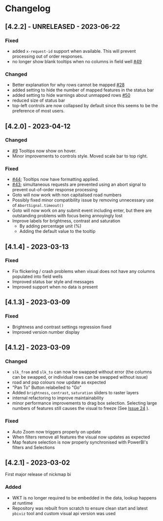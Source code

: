 # Changelog

## [4.2.2] - UNRELEASED - 2023-06-22

### Fixed

- added `x-request-id` support when available. This will prevent processing out
  of order responses.
- no longer show blank tooltips when no columns in field well
  [#49](https://github.com/thehappycheese/nickmap-bi/issues/49)

### Changed

- Better explanation for why rows cannot be mapped
  [#28](https://github.com/thehappycheese/nickmap-bi/issues/28)
- added setting to hide the number of mapped features in the status bar
- added setting to hide warnings about unmapped rows
  [#50](https://github.com/thehappycheese/nickmap-bi/issues/50)
- reduced size of status bar
- top-left controls are now collapsed by default since this seems to be the
  preference of most users.

## [4.2.0] - 2023-04-12

### Changed

- [#9](https://github.com/thehappycheese/nickmap-bi/issues/9) Tooltips now show on hover.
- Minor improvements to controls style. Moved scale bar to top right.

### Fixed

- [#44](https://github.com/thehappycheese/nickmap-bi/issues/44); Tooltips now have formatting applied.
- [#43](https://github.com/thehappycheese/nickmap-bi/issues/43); simultaneous requests are prevented using an abort signal to prevent out-of-order response processing
- Goto will now work with non capitalised road numbers
- Possibly fixed minor compatibility issue by removing unnecessary use of `AbortSignal.timeout()`
- Goto will now work on any submit event including enter, but there are
  outstanding problems with focus being annoyingly lost
- Improve labels for brightness, contrast and saturation
  - By adding percentage unit (%)
  - Adding the default value to the tooltip

## [4.1.4] - 2023-03-13

### Fixed

- Fix flickering / crash problems when visual does not have any columns populated into field wells
- Improved status bar style and messages
- Improved support when no data is present

## [4.1.3] - 2023-03-09

### Fixed

- Brightness and contrast settings regression fixed
- Improved version number display

## [4.1.2] - 2023-03-09

### Changed

- `slk_from` and `slk_to` can now be swapped without error (the columns can be swapped, or individual rows can be swapped without issue)
- road and psp colours now update as expected
- "Pan To" Button relabelled to "Go"
- Added `brightness`, `contrast`, `saturation` sliders to raster layers
- internal refactoring to improve maintainability
- minor performance improvements to drag box selection. Selecting large numbers of features still causes the visual to freeze (See [Issue 24](https://github.com/thehappycheese/nickmap-bi/issues/24) ). 

### Fixed

- Auto Zoom now triggers properly on update
- When filters remove all features the visual now updates as expected
- Map feature selection is now properly synchronised with PowerBI's filters and Selections


## [4.2.1] - 2023-03-02

First major release of nickmap bi

### Added

- WKT is no longer required to be embedded in the data, lookup happens at runtime
- Repository was rebuilt from scratch to ensure clean start and latest `pbiviz` tool and custom visual api version was used
